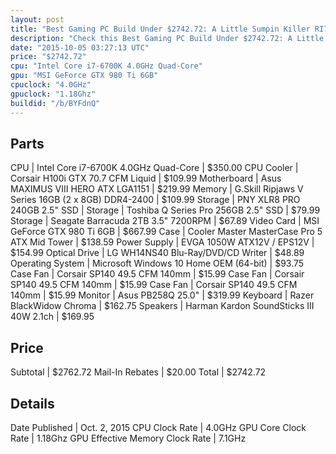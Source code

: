 ```yaml
---
layout: post
title: "Best Gaming PC Build Under $2742.72: A Little Sumpin Killer RI7G"
description: "Check this Best Gaming PC Build Under $2742.72: A Little Sumpin Killer RI7G. CPU: Intel Core i7-6700K 4.0GHz Quad-Core, CPU Cooler: Corsair H100i GTX 70.7 CFM Liquid, Moth"
date: "2015-10-05 03:27:13 UTC"
price: "$2742.72"
cpu: "Intel Core i7-6700K 4.0GHz Quad-Core"
gpu: "MSI GeForce GTX 980 Ti 6GB"
cpuclock: "4.0GHz"
gpuclock: "1.18Ghz"
buildid: "/b/BYFdnQ"
---
```


## Parts

CPU | Intel Core i7-6700K 4.0GHz Quad-Core | $350.00
CPU Cooler | Corsair H100i GTX 70.7 CFM Liquid | $109.99
Motherboard | Asus MAXIMUS VIII HERO ATX LGA1151 | $219.99
Memory | G.Skill Ripjaws V Series 16GB (2 x 8GB) DDR4-2400 | $109.99
Storage | PNY XLR8 PRO 240GB 2.5" SSD | 
Storage | Toshiba Q Series Pro 256GB 2.5" SSD | $79.99
Storage | Seagate Barracuda 2TB 3.5" 7200RPM | $67.89
Video Card | MSI GeForce GTX 980 Ti 6GB | $667.99
Case | Cooler Master MasterCase Pro 5 ATX Mid Tower | $138.59
Power Supply | EVGA 1050W ATX12V / EPS12V | $154.99
Optical Drive | LG WH14NS40 Blu-Ray/DVD/CD Writer | $48.89
Operating System | Microsoft Windows 10 Home OEM (64-bit) | $93.75
Case Fan | Corsair SP140 49.5 CFM 140mm | $15.99
Case Fan | Corsair SP140 49.5 CFM 140mm | $15.99
Case Fan | Corsair SP140 49.5 CFM 140mm | $15.99
Monitor | Asus PB258Q 25.0" | $319.99
Keyboard | Razer BlackWidow Chroma | $162.75
Speakers | Harman Kardon SoundSticks III 40W 2.1ch | $169.95

## Price

Subtotal | $2762.72
Mail-In Rebates | $20.00
Total | $2742.72

## Details

Date Published | Oct. 2, 2015
CPU Clock Rate | 4.0GHz
GPU Core Clock Rate | 1.18Ghz
GPU Effective Memory Clock Rate | 7.1GHz